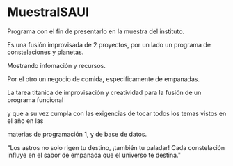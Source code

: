 # MuestraISAUI

Programa con el fin de presentarlo en la muestra del instituto.

Es una fusión improvisada de 2 proyectos, por un lado un programa de constelaciones y planetas.

Mostrando infomación y recursos.

Por el otro un negocio de comida, especificamente de empanadas.

La tarea titanica de improvisación y creatividad para la fusión de un programa funcional

y que a su vez cumpla con las exigencias de tocar todos los temas vistos en el año en las 

materias de programación 1, y de base de datos.

"Los astros no solo rigen tu destino, ¡también tu paladar! Cada constelación influye en el sabor de empanada que el universo te destina."
